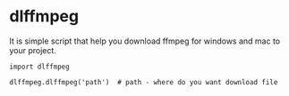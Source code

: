 # dlffmpeg
It is simple script that help you download ffmpeg for windows and mac to your project.

```
import dlffmpeg

dlffmpeg.dlffmpeg('path')  # path - where do you want download file
```
